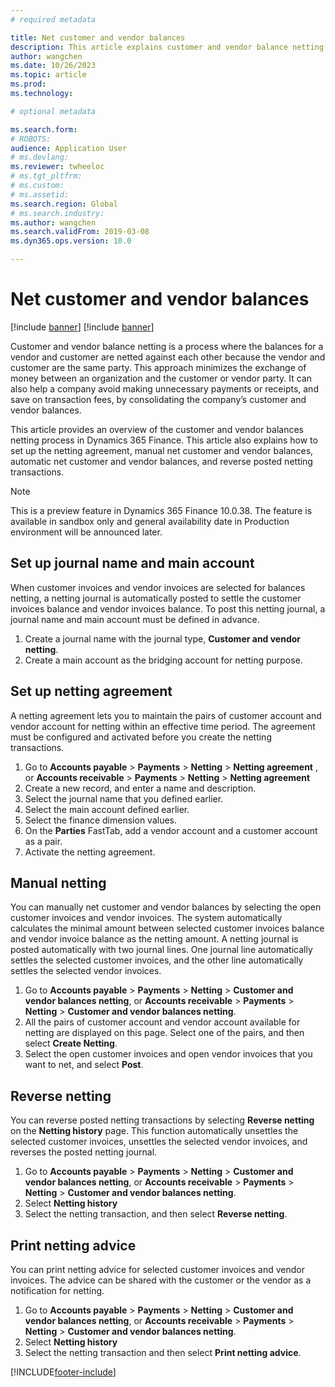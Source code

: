 ```yaml
---
# required metadata

title: Net customer and vendor balances 
description: This article explains customer and vendor balance netting in Dynamics 365 Finance. 
author: wangchen
ms.date: 10/26/2023
ms.topic: article
ms.prod: 
ms.technology: 

# optional metadata

ms.search.form: 
# ROBOTS: 
audience: Application User
# ms.devlang: 
ms.reviewer: twheeloc
# ms.tgt_pltfrm: 
# ms.custom: 
# ms.assetid: 
ms.search.region: Global
# ms.search.industry: 
ms.author: wangchen
ms.search.validFrom: 2019-03-08
ms.dyn365.ops.version: 10.0

---
```

# Net customer and vendor balances

[!include [banner](../includes/banner.md)]
[!include [banner](../includes/preview-banner.md)]

Customer and vendor balance netting is a process where the balances for a vendor and customer are netted against each other because the vendor and customer are the same party. This approach minimizes the exchange of money between an organization and the customer or vendor party. It can also help a company avoid making unnecessary payments or receipts, and save on transaction fees, by consolidating the company’s customer and vendor balances.

This article provides an overview of the customer and vendor balances netting process in Dynamics 365 Finance. This article also explains how to set up the netting agreement, manual net customer and vendor balances, automatic net customer and vendor balances, and reverse posted netting transactions.

> [!NOTE]
> This is a preview feature in Dynamics 365 Finance 10.0.38. The feature is available in sandbox only and general availability date in Production environment will be announced later.

## Set up journal name and main account

When customer invoices and vendor invoices are selected for balances netting, a netting journal is automatically posted to settle the customer invoices balance and vendor invoices balance. To post this netting journal, a journal name and main account must be defined in advance.

1. Create a journal name with the journal type, **Customer and vendor netting**.
2. Create a main account as the bridging account for netting purpose.

## Set up netting agreement

A netting agreement lets you to maintain the pairs of customer account and vendor account for netting within an effective time period. The agreement must be configured and activated before you create the netting transactions. 

1. Go to **Accounts payable** > **Payments** > **Netting** > **Netting agreement** , or **Accounts receivable** > **Payments** > **Netting** > **Netting agreement**
2. Create a new record, and enter a name and description.
3. Select the journal name that you defined earlier.
4. Select the main account defined earlier.
5. Select the finance dimension values.
6. On the **Parties** FastTab, add a vendor account and a customer account as a pair.
7. Activate the netting agreement.

## Manual netting

You can manually net customer and vendor balances by selecting the open customer invoices and vendor invoices. The system automatically calculates the minimal amount between selected customer invoices balance and vendor invoice balance as the netting amount. A netting journal is posted automatically with two journal lines. One journal line automatically settles the selected customer invoices, and the other line automatically settles the selected vendor invoices.

1. Go to **Accounts payable** > **Payments** > **Netting** > **Customer and vendor balances netting**, or **Accounts receivable** > **Payments** > **Netting** > **Customer and vendor balances netting**.
2. All the pairs of customer account and vendor account available for netting are displayed on this page. Select one of the pairs, and then select **Create Netting**.
3. Select the open customer invoices and open vendor invoices that you want to net, and select **Post**.

## Reverse netting

You can reverse posted netting transactions by selecting **Reverse netting** on the **Netting history** page. This function automatically unsettles the selected customer invoices, unsettles the selected vendor invoices, and reverses the posted netting journal.

1. Go to **Accounts payable** > **Payments** > **Netting** > **Customer and vendor balances netting**, or **Accounts receivable** > **Payments** > **Netting** > **Customer and vendor balances netting**.
2. Select **Netting history**
3. Select the netting transaction, and then select **Reverse netting**.

## Print netting advice

You can print netting advice for selected customer invoices and vendor invoices. The advice can be shared with the customer or the vendor as a notification for netting.

1. Go to **Accounts payable** > **Payments** > **Netting** > **Customer and vendor balances netting**, or **Accounts receivable** > **Payments** > **Netting** > **Customer and vendor balances netting**.
2. Select **Netting history**
3. Select the netting transaction and then select **Print netting advice**.




[!INCLUDE[footer-include](../../includes/footer-banner.md)]
